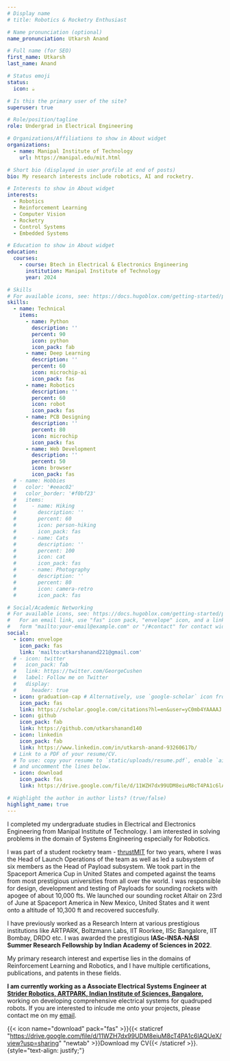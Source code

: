 ```yaml
---
# Display name
# title: Robotics & Rocketry Enthusiast

# Name pronunciation (optional)
name_pronunciation: Utkarsh Anand

# Full name (for SEO)
first_name: Utkarsh
last_name: Anand

# Status emoji
status:
  icon: ☕️

# Is this the primary user of the site?
superuser: true

# Role/position/tagline
role: Undergrad in Electrical Engineering

# Organizations/Affiliations to show in About widget
organizations:
  - name: Manipal Institute of Technology
    url: https://manipal.edu/mit.html

# Short bio (displayed in user profile at end of posts)
bio: My research interests include robotics, AI and rocketry.

# Interests to show in About widget
interests:
  - Robotics
  - Reinforcement Learning
  - Computer Vision
  - Rocketry
  - Control Systems
  - Embedded Systems

# Education to show in About widget
education:
  courses:
    - course: Btech in Electrical & Electronics Engineering
      institution: Manipal Institute of Technology
      year: 2024

# Skills
# For available icons, see: https://docs.hugoblox.com/getting-started/page-builder/#icons
skills:
  - name: Technical
    items:
      - name: Python
        description: ''
        percent: 90
        icon: python
        icon_pack: fab
      - name: Deep Learning
        description: ''
        percent: 60
        icon: microchip-ai
        icon_pack: fas
      - name: Robotics
        description: ''
        percent: 60
        icon: robot
        icon_pack: fas
      - name: PCB Designing
        description: ''
        percent: 80
        icon: microchip
        icon_pack: fas
      - name: Web Development
        description: ''
        percent: 50
        icon: browser
        icon_pack: fas
  # - name: Hobbies
  #   color: '#eeac02'
  #   color_border: '#f0bf23'
  #   items:
  #     - name: Hiking
  #       description: ''
  #       percent: 60
  #       icon: person-hiking
  #       icon_pack: fas
  #     - name: Cats
  #       description: ''
  #       percent: 100
  #       icon: cat
  #       icon_pack: fas
  #     - name: Photography
  #       description: ''
  #       percent: 80
  #       icon: camera-retro
  #       icon_pack: fas

# Social/Academic Networking
# For available icons, see: https://docs.hugoblox.com/getting-started/page-builder/#icons
#   For an email link, use "fas" icon pack, "envelope" icon, and a link in the
#   form "mailto:your-email@example.com" or "/#contact" for contact widget.
social:
  - icon: envelope
    icon_pack: fas
    link: 'mailto:utkarshanand221@gmail.com'
  # - icon: twitter
  #   icon_pack: fab
  #   link: https://twitter.com/GeorgeCushen
  #   label: Follow me on Twitter
  #   display:
  #     header: true
  - icon: graduation-cap # Alternatively, use `google-scholar` icon from `ai` icon pack
    icon_pack: fas
    link: https://scholar.google.com/citations?hl=en&user=yC0mb4YAAAAJ
  - icon: github
    icon_pack: fab
    link: https://github.com/utkarshanand140
  - icon: linkedin
    icon_pack: fab
    link: https://www.linkedin.com/in/utkarsh-anand-93260617b/
  # Link to a PDF of your resume/CV.
  # To use: copy your resume to `static/uploads/resume.pdf`, enable `ai` icons in `params.yaml`,
  # and uncomment the lines below.
  - icon: download
    icon_pack: fas
    link: https://drive.google.com/file/d/11WZH7dx99UDM8eiuM8cT4PA1c6lAQUeX/view?usp=sharing

# Highlight the author in author lists? (true/false)
highlight_name: true
---
```


I completed my undergraduate studies in Electrical and Electronics Engineering from Manipal Institute of Technology. I am interested in solving problems in the domain of Systems Engineering especially for Robotics.

I was part of a student rocketry team - [thrustMIT](https://www.thrustmit.in/) for two years, where I was the Head of Launch Operations of the team as well as led a subsystem of six members as the Head of Payload subsystem. We took part in the Spaceport America Cup in United States and competed against the teams from most prestigious universities from all over the world. I was responsible for design, development and testing of Payloads for sounding rockets with apogee of about 10,000 fts. We launched our sounding rocket Altair on 23rd of June at Spaceport America in New Mexico, United States and it went onto a altitude of 10,300 ft and recovered succesfully.

I have previously worked as a Research Intern at various prestigious institutions like ARTPARK, Boltzmann Labs, IIT Roorkee, IISc Bangalore, IIT Bombay, DRDO etc. I was awarded the prestigious **IASc‐INSA‐NASI Summer Research Fellowship by Indian Academy of Sciences in 2022**.

My primary research interest and expertise lies in the domains of Reinforcement Learning and Robotics, and I have multiple certifications, publications, and patents in these fields.

**I am currently working as a Associate Electrical Systems Engineer at [Strider Robotics, ARTPARK, Indian Institute of Sciences, Bangalore](https://www.strider-robotics.in/),**  working on developing comprehensive electrical systems for quadruped robots. If you are interested to inlcude me onto your projects, please contact me on my [email](mailto:utkarshanand221@gmail.com).

{{< icon name="download" pack="fas" >}}{{< staticref "https://drive.google.com/file/d/11WZH7dx99UDM8eiuM8cT4PA1c6lAQUeX/view?usp=sharing" "newtab" >}}Download my CV{{< /staticref >}}.
{style="text-align: justify;"}
